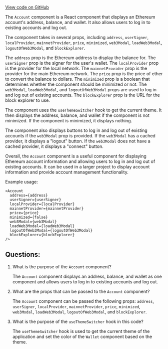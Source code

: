 [View code on GitHub](zoo-labs/zoo/blob/master/lab/src/components/Account.jsx)

The `Account` component is a React component that displays an Ethereum account's address, balance, and wallet. It also allows users to log in to existing accounts and log out. 

The component takes in several props, including `address`, `userSigner`, `localProvider`, `mainnetProvider`, `price`, `minimized`, `web3Modal`, `loadWeb3Modal`, `logoutOfWeb3Modal`, and `blockExplorer`. 

The `address` prop is the Ethereum address to display the balance for. The `userSigner` prop is the signer for the user's wallet. The `localProvider` prop is the provider for the local network. The `mainnetProvider` prop is the provider for the main Ethereum network. The `price` prop is the price of ether to convert the balance to dollars. The `minimized` prop is a boolean that determines whether the component should be minimized or not. The `web3Modal`, `loadWeb3Modal`, and `logoutOfWeb3Modal` props are used to log in and log out of existing accounts. The `blockExplorer` prop is the URL for the block explorer to use. 

The component uses the `useThemeSwitcher` hook to get the current theme. It then displays the address, balance, and wallet if the component is not minimized. If the component is minimized, it displays nothing. 

The component also displays buttons to log in and log out of existing accounts if the `web3Modal` prop is provided. If the `web3Modal` has a cached provider, it displays a "logout" button. If the `web3Modal` does not have a cached provider, it displays a "connect" button. 

Overall, the `Account` component is a useful component for displaying Ethereum account information and allowing users to log in and log out of existing accounts. It can be used in a larger project to display account information and provide account management functionality. 

Example usage:

```
<Account
  address={address}
  userSigner={userSigner}
  localProvider={localProvider}
  mainnetProvider={mainnetProvider}
  price={price}
  minimized={false}
  web3Modal={web3Modal}
  loadWeb3Modal={loadWeb3Modal}
  logoutOfWeb3Modal={logoutOfWeb3Modal}
  blockExplorer={blockExplorer}
/>
```
## Questions: 
 1. What is the purpose of the `Account` component?
    
    The `Account` component displays an address, balance, and wallet as one component and allows users to log in to existing accounts and log out.

2. What are the props that can be passed to the `Account` component?
    
    The `Account` component can be passed the following props: `address`, `userSigner`, `localProvider`, `mainnetProvider`, `price`, `minimized`, `web3Modal`, `loadWeb3Modal`, `logoutOfWeb3Modal`, and `blockExplorer`.

3. What is the purpose of the `useThemeSwitcher` hook in this code?
    
    The `useThemeSwitcher` hook is used to get the current theme of the application and set the color of the `Wallet` component based on the theme.